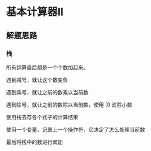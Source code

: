 # 基本计算器II

## 解题思路

### 栈

所有运算最后都是一个个数加起来。

遇到减号，就让这个数变负

遇到乘号，就让之前的数乘以当前数

遇到除号，就让之前的数除以当前数，使用 |0 滤除小数

使用栈去存各个式子的计算结果

使用一个变量，记录上一个操作符，它决定了怎么处理当前数

最后将栈中的数进行累加
